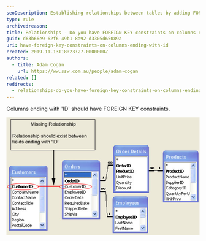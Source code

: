 ```yaml
---
seoDescription: Establishing relationships between tables by adding FOREIGN KEY constraints on columns ending with 'ID' ensures data integrity and prevents orphaned records.
type: rule
archivedreason:
title: Relationships - Do you have FOREIGN KEY constraints on columns ending with ID?
guid: d63b66e9-62f6-49b1-8a92-d3305d65089a
uri: have-foreign-key-constraints-on-columns-ending-with-id
created: 2019-11-13T18:23:27.0000000Z
authors:
  - title: Adam Cogan
    url: https://ww.ssw.com.au/people/adam-cogan
related: []
redirects:
  - relationships-do-you-have-foreign-key-constraints-on-columns-ending-with-id
---
```


Columns ending with 'ID' should have FOREIGN KEY constraints.

<!--endintro-->

![Figure: Missing relationships](NorthwindRelationships.jpg)
